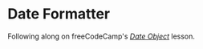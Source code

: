# Date Formatter
Following along on freeCodeCamp's _[Date Object](https://www.freecodecamp.org/learn/javascript-algorithms-and-data-structures-v8/#learn-the-date-object-by-building-a-date-formatter)_ lesson.